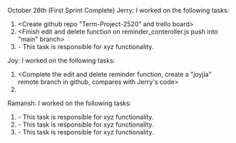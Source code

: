 October 26th (First Sprint Complete)
Jerry:
I worked on the following tasks:
1. <Create github repo "Term-Project-2520" and trello board>
2. <Finish edit and delete function on reminder_conteroller.js push into "main" branch>
3. <Insert Some Task Here> - This task is responsible for xyz functionality.

Joy:
I worked on the following tasks:
1. <Complete the edit and delete reminder function, create a "joyjia" remote branch in github, compares with Jerry's code>
2. <Edit Trello board>


Ramansh:
I worked on the following tasks:
1. <Insert Some Task Here> - This task is responsible for xyz functionality.
2. <Insert Some Task Here> - This task is responsible for xyz functionality.
3. <Insert Some Task Here> - This task is responsible for xyz functionality.
